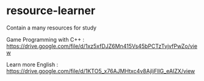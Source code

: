 # resource-learner
Contain a many resources for study

Game Programming with C++ :
https://drive.google.com/file/d/1xz5xfDJZ6Mn415Vs45bPCTzTvjvfPwZo/view

Learn more English :
https://drive.google.com/file/d/1KTO5_x76AJMHtxc4v8AjIjFIlG_eAIZX/view
